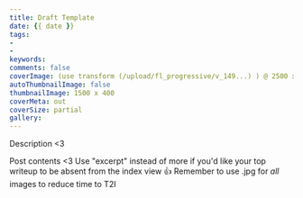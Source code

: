 ```yaml
---
title: Draft Template
date: {{ date }}
tags:
-
-
keywords:
comments: false
coverImage: (use transform (/upload/fl_progressive/v_149...) ) @ 2500 x 1512
autoThumbnailImage: false
thumbnailImage: 1500 x 400
coverMeta: out
coverSize: partial
gallery:
---
```


Description <3
</br>
<!-- more -->
Post contents <3
Use "excerpt" instead of more if you'd like your top writeup to be absent from
the index view 👍
Remember to use .jpg for *all* images to reduce time to T2I